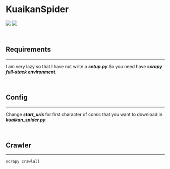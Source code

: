 # KuaikanSpider

![](https://img.shields.io/badge/python-2.7-blue.svg)
![](https://img.shields.io/badge/scrapy-1.2.1-yellowgreen.svg)

<br>

## Requirements

***

I am very lazy so that I have not write a ***setup.py***.So you need have ***scrapy full-stack environment***.

<br>

## Config

***

Change ***start_urls*** for first character of comic that you want to download in  ***kuaikan_spider.py***.

<br>

## Crawler

***

```
scrapy crawlall
```

